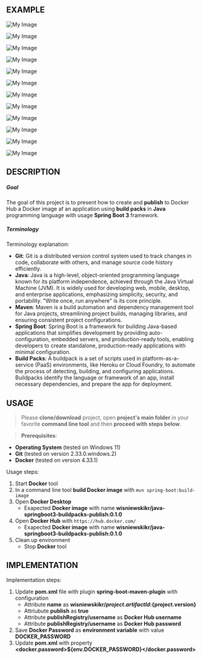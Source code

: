 EXAMPLE
-------

![My Image](readme-images/image-01.png)

![My Image](readme-images/image-02.png)

![My Image](readme-images/image-03.png)

![My Image](readme-images/image-04.png)

![My Image](readme-images/image-05.png)

![My Image](readme-images/image-06.png)

![My Image](readme-images/image-07.png)

![My Image](readme-images/image-08.png)

![My Image](readme-images/image-09.png)

![My Image](readme-images/image-10.png)

![My Image](readme-images/image-11.png)

![My Image](readme-images/image-12.png)


DESCRIPTION
-----------

##### Goal
The goal of this project is to present how to create and **publish** to Docker Hub a Docker image af an application using **build packs** in **Java** programming language with usage **Spring Boot 3** framework.

##### Terminology
Terminology explanation:
* **Git**: Git is a distributed version control system used to track changes in code, collaborate with others, and manage source code history efficiently.
* **Java**: Java is a high-level, object-oriented programming language known for its platform independence, achieved through the Java Virtual Machine (JVM). It is widely used for developing web, mobile, desktop, and enterprise applications, emphasizing simplicity, security, and portability. "Write once, run anywhere" is its core principle.
* **Maven**: Maven is a build automation and dependency management tool for Java projects, streamlining project builds, managing libraries, and ensuring consistent project configurations.
* **Spring Boot**: Spring Boot is a framework for building Java-based applications that simplifies development by providing auto-configuration, embedded servers, and production-ready tools, enabling developers to create standalone, production-ready applications with minimal configuration.
* **Build Packs**: A buildpack is a set of scripts used in platform-as-a-service (PaaS) environments, like Heroku or Cloud Foundry, to automate the process of detecting, building, and configuring applications. Buildpacks identify the language or framework of an app, install necessary dependencies, and prepare the app for deployment.


USAGE
-----

> Please **clone/download** project, open **project's main folder** in your favorite **command line tool** and then **proceed with steps below**.

> **Prerequisites**:  
* **Operating System** (tested on Windows 11)
* **Git** (tested on version 2.33.0.windows.2)
* **Docker** (tested on version 4.33.1)  

Usage steps:
1. Start **Docker** tool
1. In a command line tool **build Docker image** with `mvn spring-boot:build-image`
1. Open **Docker Desktop**
   * Exapected **Docker image** with name **wisniewskikr/java-springboot3-buildpacks-publish:0.1.0**
1. Open **Docker Hub** with `https://hub.docker.com/`
   * Exapected **Docker image** with name **wisniewskikr/java-springboot3-buildpacks-publish:0.1.0**
1. Clean up environment 
     * Stop **Docker** tool


IMPLEMENTATION
--------------

Implementation steps:
1. Update **pom.xml** file with plugin **spring-boot-maven-plugin** with configuration
   * Attribute **name** as **wisniewskikr/${project.artifactId}:${project.version}**
   * Attriubute **publish** as **true**
   * Attribute **publishRegistry/username** as **Docker Hub username**
   * Attribute **publishRegistry/username** as **Docker Hub password**
1. Save **Docker Password** as **environment variable** with value **DOCKER_PASSWORD**
1. Update **pom.xml** with property **<docker.password>${env.DOCKER_PASSWORD}</docker.password>**